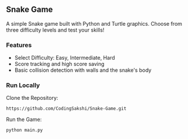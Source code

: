 ## Snake Game
A simple Snake game built with Python and Turtle graphics. Choose from three difficulty levels and test your skills!

### Features
- Select Difficulty: Easy, Intermediate, Hard
- Score tracking and high score saving
- Basic collision detection with walls and the snake's body

### Run Locally
Clone the Repository:
```
https://github.com/CodingSakshi/Snake-Game.git
```
Run the Game:
```
python main.py
```

